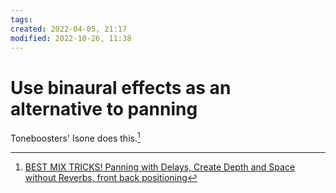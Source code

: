 ```yaml
---
tags: 
created: 2022-04-05, 21:17
modified: 2022-10-26, 11:38
---
```


# Use binaural effects as an alternative to panning
Toneboosters' Isone does this.[^1]

[^1]: [BEST MIX TRICKS! Panning with Delays, Create Depth and Space without Reverbs, front back positioning](https://www.youtube.com/watch?v=Glui-cKyFMM&list=PL1sNd-gBgKcokKS0v14HYieHxmHsQS38V&index=2)